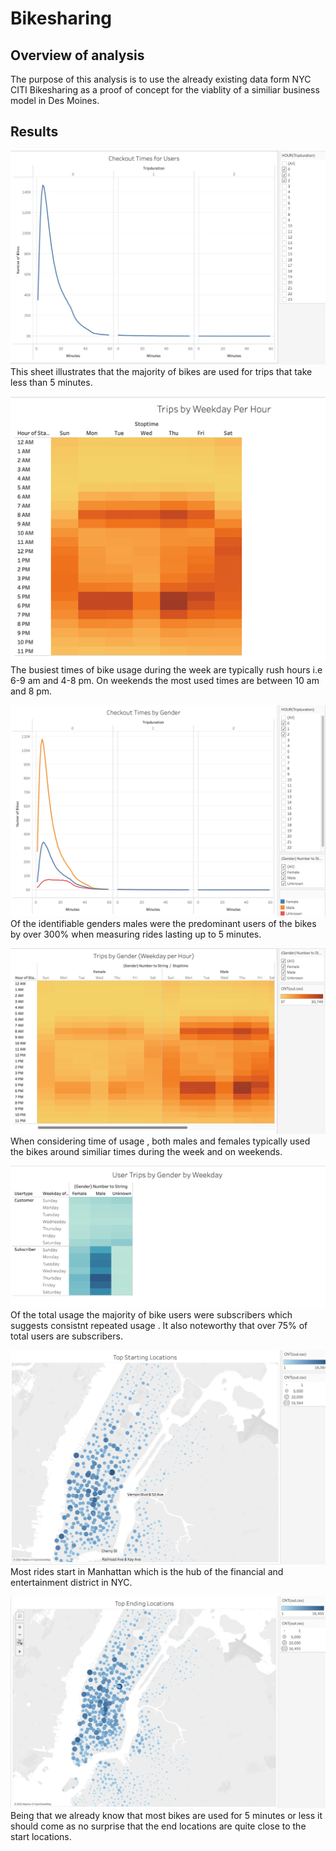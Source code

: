 # Bikesharing

## Overview of analysis
The purpose of this analysis is to use the already existing data form NYC CITI Bikesharing  as a proof of concept for the viablity of a similiar business model in Des Moines.

## Results
![screenshot](Viz/User_checkout.png)
This sheet illustrates that the majority of bikes  are used for trips that take less than  5 minutes.

![screenshot](Viz/Trips_by_weekday_hour.png)
The busiest times of bike usage during the week are typically rush hours i.e 6-9 am and 4-8 pm. On weekends the most used times are between 10 am and 8 pm.

![screenshot](Viz/Gender_checkout.png)
Of the identifiable genders males were the predominant users of the bikes by over 300% when measuring rides lasting up to 5 minutes. 

![screenshot](Viz/Gender_trips_by_weekday_hr.png)
When considering time of usage , both males and females typically used the bikes around similiar times during the week and on weekends.

![screenshot](Viz/User_trips_Gender_Weekday.png)
Of the total usage the majority of bike users were subscribers which suggests consistnt repeated usage . It also noteworthy that over 75% of total users are subscribers.

![screenshot](Viz/Top_start.png)
Most rides start in Manhattan which is the hub of the financial and entertainment district in NYC.

![screenshot](Viz/Top_end.png)
Being that we already know that most bikes are used for 5 minutes or less it should come as no surprise that the end locations are quite close to the start locations.


